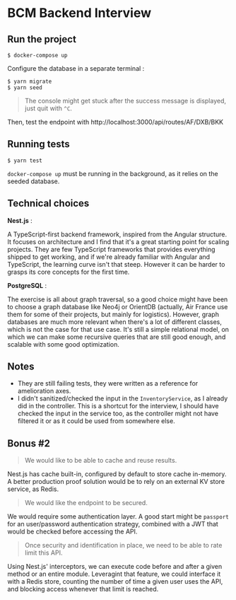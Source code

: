 # BCM Backend Interview

## Run the project

```
$ docker-compose up
```

Configure the database in a separate terminal : 
```
$ yarn migrate
$ yarn seed
```

> The console might get stuck after the success message is displayed, just quit with `^C`.

Then, test the endpoint with http://localhost:3000/api/routes/AF/DXB/BKK

## Running tests

```
$ yarn test
```

`docker-compose up` must be running in the background, as it relies on the seeded database.

## Technical choices

**Nest.js** :

A TypeScript-first backend framework, inspired from the Angular structure. It focuses on 
architecture and I find that it's a great starting point for scaling projects. They are few
TypeScript frameworks that provides everything shipped to get working, and if we're already 
familiar with Angular and TypeScript, the learning curve isn't that steep. However it can be
harder to grasps its core concepts for the first time.

**PostgreSQL** :

The exercise is all about graph traversal, so a good choice might have been to choose a graph database like Neo4j or OrientDB (actually, Air France use them for some of their projects, but mainly for logistics). However, graph databases are much more relevant when there's a lot of
different classes, which is not the case for that use case. It's still a simple relational model, on
which we can make some recursive queries that are still good enough, and scalable with some good
optimization.

## Notes

- They are still failing tests, they were written as a reference for amelioration axes.
- I didn't sanitized/checked the input in the `InventoryService`, as I already did in the
controller. This is a shortcut for the interview, I should have checked the input in the service 
too, as the controller might not have filtered it or as it could be used from somewhere else.

## Bonus #2

> We would like to be able to cache and reuse results.

Nest.js has cache built-in, configured by default to store cache in-memory. A better production
proof solution would be to rely on an external KV store service, as Redis.

> We would like the endpoint to be secured.

We would require some authentication layer. A good start might be `passport` for an user/password
authentication strategy, combined with a JWT that would be checked before accessing the API.

> Once security and identification in place, we need to be able to rate limit this API.

Using Nest.js' interceptors, we can execute code before and after a given method or an entire module.
Leveragint that feature, we could interface it with a Redis store, counting the number of time a
given user uses the API, and blocking access whenever that limit is reached.